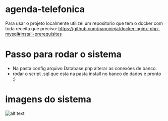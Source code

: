 # agenda-telefonica

Para usar o projeto localmente utilizei um repositorio que tem o docker com toda receita que preciso:
https://github.com/nanoninja/docker-nginx-php-mysql#install-prerequisites

# Passo para rodar o sistema

 - Na pasta config arquivo Database.php alterar as conexões de banco.
 - rodar o script .sql que esta na pasta install no banco de dados e pronto :)

# imagens do sistema



![alt text](https://drive.google.com/open?id=1OVuFkIxCa5Y0cDv95yE57qAhwOSptxIP)
